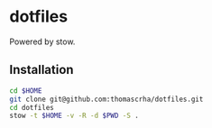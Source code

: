 # dotfiles

Powered by stow.


## Installation

```bash
cd $HOME
git clone git@github.com:thomascrha/dotfiles.git
cd dotfiles 
stow -t $HOME -v -R -d $PWD -S .
```
